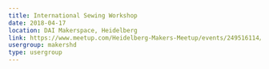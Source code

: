 ```yaml
---
title: International Sewing Workshop
date: 2018-04-17
location: DAI Makerspace, Heidelberg
link: https://www.meetup.com/Heidelberg-Makers-Meetup/events/249516114/
usergroup: makershd
type: usergroup
---
```

